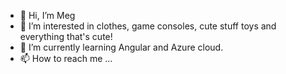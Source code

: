 - 👋 Hi, I’m Meg
- 👀 I’m interested in clothes, game consoles, cute stuff toys and everything that's cute!
- 🌱 I’m currently learning Angular and Azure cloud.
- 📫 How to reach me ...

<!---
Mhegabyte/Mhegabyte is a ✨ special ✨ repository because its `README.md` (this file) appears on your GitHub profile.
You can click the Preview link to take a look at your changes.
--->
